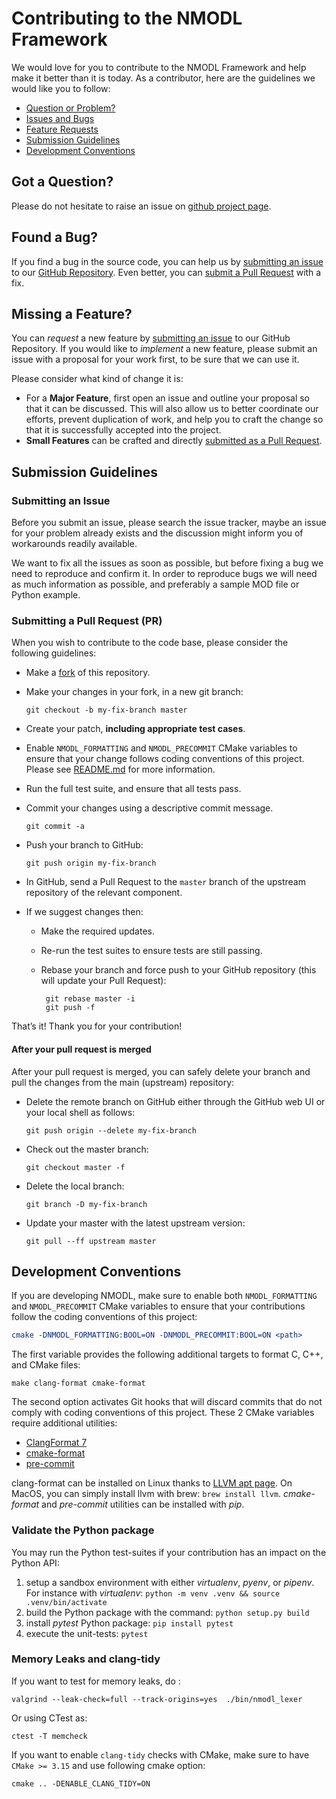 # Contributing to the NMODL Framework

We would love for you to contribute to the NMODL Framework and help make it better than it is today. As a
contributor, here are the guidelines we would like you to follow:
 - [Question or Problem?](#question)
 - [Issues and Bugs](#issue)
 - [Feature Requests](#feature)
 - [Submission Guidelines](#submit)
 - [Development Conventions](#devconv)

## <a name="question"></a> Got a Question?

Please do not hesitate to raise an issue on [github project page][github].

## <a name="issue"></a> Found a Bug?

If you find a bug in the source code, you can help us by [submitting an issue](#submit-issue) to our [GitHub Repository][github]. Even better, you can [submit a Pull Request](#submit-pr) with a fix.

## <a name="feature"></a> Missing a Feature?

You can *request* a new feature by [submitting an issue](#submit-issue) to our GitHub Repository. If you would like to *implement* a new feature, please submit an issue with a proposal for your work first, to be sure that we can use it.

Please consider what kind of change it is:

* For a **Major Feature**, first open an issue and outline your proposal so that it can be
discussed. This will also allow us to better coordinate our efforts, prevent duplication of work,
and help you to craft the change so that it is successfully accepted into the project.
* **Small Features** can be crafted and directly [submitted as a Pull Request](#submit-pr).

## <a name="submit"></a> Submission Guidelines

### <a name="submit-issue"></a> Submitting an Issue

Before you submit an issue, please search the issue tracker, maybe an issue for your problem already exists and the
discussion might inform you of workarounds readily available.

We want to fix all the issues as soon as possible, but before fixing a bug we need to reproduce and confirm it. In order to reproduce bugs we will need as much information as possible, and preferably a sample MOD file or Python example.

### <a name="submit-pr"></a> Submitting a Pull Request (PR)

When you wish to contribute to the code base, please consider the following guidelines:

* Make a [fork](https://guides.github.com/activities/forking/) of this repository.
* Make your changes in your fork, in a new git branch:

     ```shell
     git checkout -b my-fix-branch master
     ```
* Create your patch, **including appropriate test cases**.
* Enable `NMODL_FORMATTING` and `NMODL_PRECOMMIT` CMake variables
  to ensure that your change follows coding conventions of this project.
  Please see [README.md](./README.md) for more information.
* Run the full test suite, and ensure that all tests pass.
* Commit your changes using a descriptive commit message.

     ```shell
     git commit -a
     ```
* Push your branch to GitHub:

    ```shell
    git push origin my-fix-branch
    ```
* In GitHub, send a Pull Request to the `master` branch of the upstream repository of the relevant component.
* If we suggest changes then:
  * Make the required updates.
  * Re-run the test suites to ensure tests are still passing.
  * Rebase your branch and force push to your GitHub repository (this will update your Pull Request):

       ```shell
        git rebase master -i
        git push -f
       ```

That’s it! Thank you for your contribution!

#### After your pull request is merged

After your pull request is merged, you can safely delete your branch and pull the changes from the main (upstream)
repository:

* Delete the remote branch on GitHub either through the GitHub web UI or your local shell as follows:

    ```shell
    git push origin --delete my-fix-branch
    ```
* Check out the master branch:

    ```shell
    git checkout master -f
    ```
* Delete the local branch:

    ```shell
    git branch -D my-fix-branch
    ```
* Update your master with the latest upstream version:

    ```shell
    git pull --ff upstream master
    ```

[github]: https://github.com/BlueBrain/nmodl

## <a name="devconv"></a> Development Conventions

If you are developing NMODL, make sure to enable both `NMODL_FORMATTING` and `NMODL_PRECOMMIT`
CMake variables to ensure that your contributions follow the coding conventions of this project:

```cmake
cmake -DNMODL_FORMATTING:BOOL=ON -DNMODL_PRECOMMIT:BOOL=ON <path>
```

The first variable provides the following additional targets to format
C, C++, and CMake files:

```
make clang-format cmake-format
```

The second option activates Git hooks that will discard commits that
do not comply with coding conventions of this project. These 2 CMake variables require additional utilities:

* [ClangFormat 7](https://releases.llvm.org/7.0.0/tools/clang/docs/ClangFormat.html)
* [cmake-format](https://github.com/cheshirekow/cmake_format)
* [pre-commit](https://pre-commit.com/)

clang-format can be installed on Linux thanks
to [LLVM apt page](http://apt.llvm.org/). On MacOS, you can simply install llvm with brew:
`brew install llvm`.
_cmake-format_ and _pre-commit_ utilities can be installed with *pip*.

### Validate the Python package

You may run the Python test-suites if your contribution has an impact
on the Python API:

1. setup a sandbox environment with either _virtualenv_,
  _pyenv_, or _pipenv_. For instance with _virtualenv_:
  `python -m venv .venv && source .venv/bin/activate`
1. build the Python package with the command: `python setup.py build`
1. install _pytest_ Python package: `pip install pytest`
1. execute the unit-tests: `pytest`

### Memory Leaks and clang-tidy

If you want to test for memory leaks, do :

```
valgrind --leak-check=full --track-origins=yes  ./bin/nmodl_lexer
```

Or using CTest as:

```
ctest -T memcheck
```

If you want to enable `clang-tidy` checks with CMake, make sure to have `CMake >= 3.15` and use following cmake option:

```
cmake .. -DENABLE_CLANG_TIDY=ON
```

